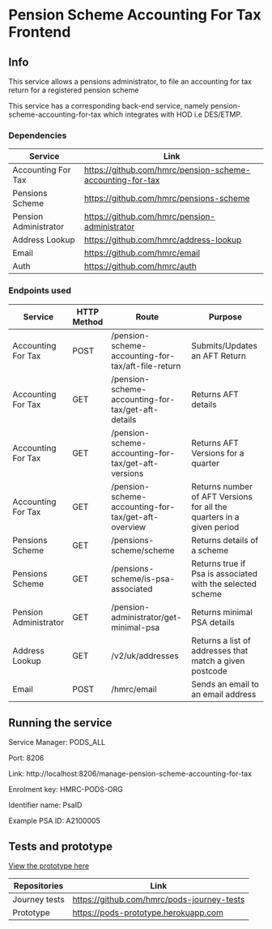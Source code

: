 # Pension Scheme Accounting For Tax Frontend 

## Info

This service allows a pensions administrator, to file an accounting for tax return for a registered pension scheme

This service has a corresponding back-end service, namely pension-scheme-accounting-for-tax which integrates with HOD i.e DES/ETMP.

### Dependencies

|Service                |Link                                                             |
|-----------------------|-----------------------------------------------------------------|
|Accounting For Tax     |https://github.com/hmrc/pension-scheme-accounting-for-tax        |
|Pensions Scheme        |https://github.com/hmrc/pensions-scheme                          |
|Pension Administrator  |https://github.com/hmrc/pension-administrator                    |
|Address Lookup         |https://github.com/hmrc/address-lookup                           |
|Email                  |https://github.com/hmrc/email                                    |
|Auth                   |https://github.com/hmrc/auth                                     |

### Endpoints used   

|Service                | HTTP Method | Route | Purpose
|-----------------------|-------------|------------------------------------------------------|----------------------------------------------------------------------|
|Accounting For Tax     | POST        | /pension-scheme-accounting-for-tax/aft-file-return   | Submits/Updates an AFT Return                                        |
|Accounting For Tax     | GET         | /pension-scheme-accounting-for-tax/get-aft-details   | Returns AFT details                                                  |
|Accounting For Tax     | GET         | /pension-scheme-accounting-for-tax/get-aft-versions  | Returns AFT Versions for a quarter                                   |
|Accounting For Tax     | GET         | /pension-scheme-accounting-for-tax/get-aft-overview  | Returns number of AFT Versions for all the quarters in a given period|
|Pensions Scheme        | GET         | /pensions-scheme/scheme                              | Returns details of a scheme                                          |
|Pensions Scheme        | GET         | /pensions-scheme/is-psa-associated                   | Returns true if Psa is associated with the selected scheme           |
|Pension Administrator  | GET         | /pension-administrator/get-minimal-psa               | Returns minimal PSA details                                          | 
|Address Lookup         | GET         | /v2/uk/addresses                                     | Returns a list of addresses that match a given postcode              | 
|Email                  | POST        | /hmrc/email                                          | Sends an email to an email address                                   | 

## Running the service

Service Manager: PODS_ALL

Port: 8206

Link: http://localhost:8206/manage-pension-scheme-accounting-for-tax

Enrolment key: HMRC-PODS-ORG

Identifier name: PsaID

Example PSA ID: A2100005

## Tests and prototype

[View the prototype here](https://pods-prototype.herokuapp.com)

|Repositories     |Link                                                                   |
|-----------------|-----------------------------------------------------------------------|
|Journey tests    |https://github.com/hmrc/pods-journey-tests                             |
|Prototype        |https://pods-prototype.herokuapp.com                                   |
